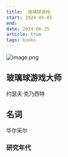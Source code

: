 ```yaml
---
title:  玻璃球游戏
start: 2024-05-05
end: 
date: 2024-06-25
article: true
tags: books
---
```


![image.png](https://oss.naglfar28.com/naglfar28/202406251943363.png)

## 玻璃球游戏大师
约瑟夫·克乃西特

## 名词
华尔采尔

### 研究年代

